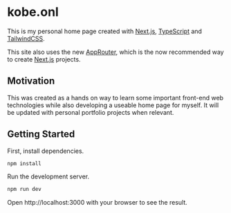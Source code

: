 # kobe.onl

This is my personal home page created with [Next.js](https://nextjs.org/), [TypeScript](https://www.typescriptlang.org/) and [TailwindCSS](https://tailwindcss.com/).

This site also uses the new [AppRouter](https://nextjs.org/docs/app), which is the now recommended way to create [Next.js](https://nextjs.org/) projects.

## Motivation

This was created as a hands on way to learn some important front-end web technologies while also developing a useable home page for myself. It will be updated with personal portfolio projects when relevant.

## Getting Started

First, install dependencies.

```bash
npm install
```

Run the development server.

```bash
npm run dev
```

Open http://localhost:3000 with your browser to see the result.
